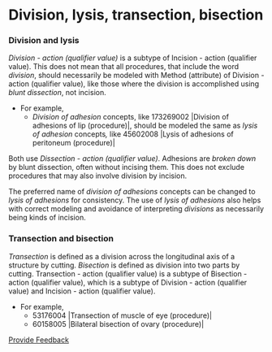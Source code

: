 # Division, lysis, transection, bisection

### Division and lysis <a href="#division-and-lysis" id="division-and-lysis"></a>

_Division - action (qualifier value)_ is a subtype of Incision - action (qualifier value). This does not mean that all procedures, that include the word _division_, should necessarily be modeled with Method (attribute) of Division - action (qualifier value), like those where the division is accomplished using _blunt dissection_, not incision.

* For example,
  * _Division of adhesion_ concepts, like 173269002 |Division of adhesions of lip (procedure)|, should be modeled the same as _lysis of adhesion_ concept&#x73;_,_ like 45602008 |Lysis of adhesions of peritoneum (procedure)|

Both use _Dissection - action (qualifier value)_. Adhesions are _broken down_ by blunt dissection, often without incising them. This does not exclude procedures that may also involve division by incision.

The preferred name of _division of adhesions_ concepts can be changed to _lysis of adhesions_ for consistency. The use of _lysis of adhesions_ also helps with correct modeling and avoidance of interpreting _divisions_ as necessarily being kinds of incision.

### Transection and bisection <a href="#transection-and-bisection" id="transection-and-bisection"></a>

_Transection_ is defined as a division across the longitudinal axis of a structure by cutting. _Bisection_ is defined as division into two parts by cutting. Transection - action (qualifier value) is a subtype of Bisection - action (qualifier value), which is a subtype of Division - action (qualifier value) and Incision - action (qualifier value).

* For example,
  * 53176004 |Transection of muscle of eye (procedure)|
  * 60158005 |Bilateral bisection of ovary (procedure)|

<a href="https://docs.google.com/forms/d/e/1FAIpQLScTmbZIf0UEQwYDkY27EEWBkaiYkHSbR0_9DmFrMLXoQLyL7Q/viewform?usp=pp_url&#x26;entry.1767247133=SCT+Editorial+Guide&#x26;entry.670899847=Division%2C%20lysis%2C%20transection%2C%20bisection" class="button primary">Provide Feedback</a>
